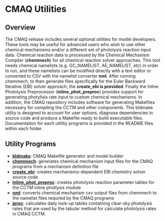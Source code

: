 CMAQ Utilities 
========

## Overview
The CMAQ release includes several optional utilities for model developers. These tools may be useful for advanced users who wish to use other chemical mechanisms and/or a different set of photolysis reaction input data. Chemical reaction data is processed by the Chemical Mechanism Compiler (**chemmech**) for all chemical reaction solver approaches. This tool needs chemical namelists (e.g. GC_NAMELIST, AE_NAMELIST, etc) in order to run, and these namelists can be modified directly with a text editor or converted to CSV with the namelist converter **nml**. After running chemmech, to then generate files specifically for the Euler Backward Iterative (EBI) solver approach, the **create_ebi is provided**. Finally the Inline Photolysis Preprocessor (**inline_phot_preproc**) provides support for generating photylisis rate input to custom chemical mechanisms.  In addition, the CMAQ repository includes software for generating Makefiles necessary for compiling the CCTM and other components. This bldmake utility is designed to account for user options, diagnose dependencies in source code and produce a Makefile ready to build executable files.  Documentaiton for each utilitiy programs is provided in the README files within each folder.  

## Utility Programs

* **[bldmake](bldmake/README.md)**: CMAQ Makefile generator and model builder
* **[chemmech](chemmech/README.md)**: generates chemical mechanism input files for the CMAQ programs from a mechanism definition file
* **[create_ebi](create_ebi/README.md)**: creates mechanisms-dependent EBI chemistry solver source code 
* **[inline_phot_preproc](inline_phot_preproc/README.md)**: creates photolysis reaction parameter tables for the CCTM inline photlysis module
* **[nml](nml/README.md)**: converts chemical mechanism csv output files from chemmech to the namelist files required by the CMAQ programs
* **[jproc](jproc/README.md)**: calculates daily look-up tables containing clear-sky photolysis rates that are used by the tabular method for calculate photolysis rates in CMAQ CCTM.
